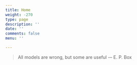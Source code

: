 ```yaml
---
title: Home
weight: -270
type: page
description: ''
date: ''
comments: false
menu: ''

---
```

> All models are wrong, but some are useful -– E. P. Box